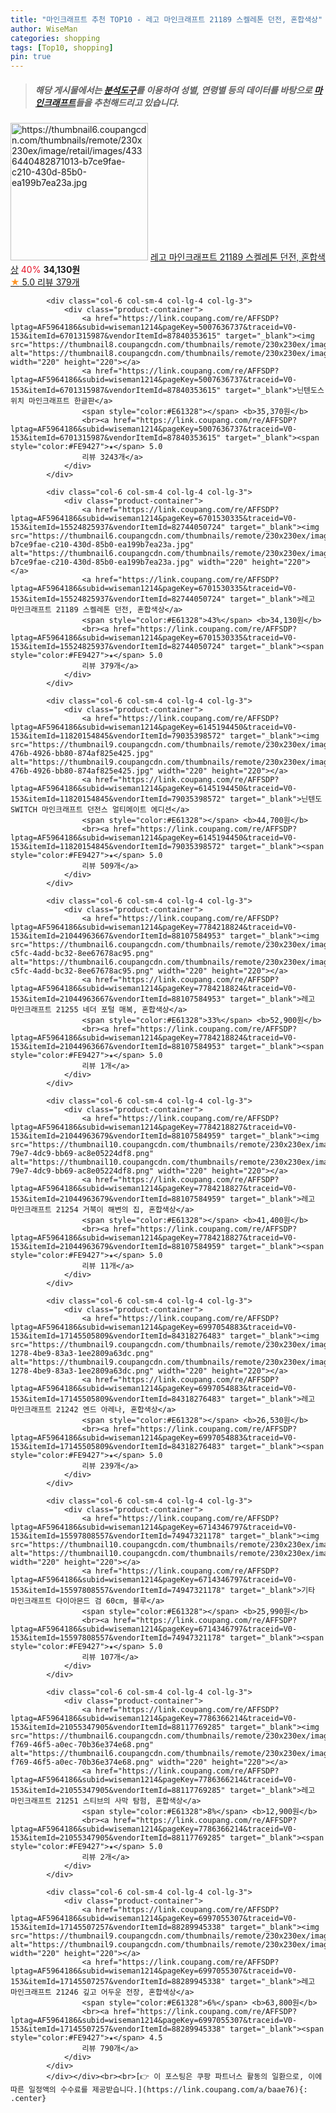 ```yaml
---
title: "마인크래프트 추천 TOP10 - 레고 마인크래프트 21189 스켈레톤 던전, 혼합색상"
author: WiseMan
categories: shopping
tags: [Top10, shopping]
pin: true
---
```


> ##### 해당 게시물에서는 [**분석도구**](https://itemscout.io/)를 이용하여 **성별**, **연령별** 등의 데이터를 바탕으로 [**마인크래프트**](https://link.coupang.com/a/baae76)들을 추천해드리고 있습니다.
<div class="container"><div class="row">
            <div class="col-6 col-sm-4 col-lg-4 col-lg-3">
                <div class="product-container">
                    <a href="https://link.coupang.com/re/AFFSDP?lptag=AF5964186&subid=wiseman1214&pageKey=6701530335&traceid=V0-153&itemId=15524825937&vendorItemId=82744050724" target="_blank"><img src="https://thumbnail6.coupangcdn.com/thumbnails/remote/230x230ex/image/retail/images/4336440482871013-b7ce9fae-c210-430d-85b0-ea199b7ea23a.jpg" alt="https://thumbnail6.coupangcdn.com/thumbnails/remote/230x230ex/image/retail/images/4336440482871013-b7ce9fae-c210-430d-85b0-ea199b7ea23a.jpg" width="220" height="220"></a>
                    <a href="https://link.coupang.com/re/AFFSDP?lptag=AF5964186&subid=wiseman1214&pageKey=6701530335&traceid=V0-153&itemId=15524825937&vendorItemId=82744050724" target="_blank">레고 마인크래프트 21189 스켈레톤 던전, 혼합색상</a>
                    <span style="color:#E61328">40%</span> <b>34,130원</b>
                    <br><a href="https://link.coupang.com/re/AFFSDP?lptag=AF5964186&subid=wiseman1214&pageKey=6701530335&traceid=V0-153&itemId=15524825937&vendorItemId=82744050724" target="_blank"><span style="color:#FE9427">★</span> 5.0
                    리뷰 379개</a>
                </div>
            </div>
            
            <div class="col-6 col-sm-4 col-lg-4 col-lg-3">
                <div class="product-container">
                    <a href="https://link.coupang.com/re/AFFSDP?lptag=AF5964186&subid=wiseman1214&pageKey=5007636737&traceid=V0-153&itemId=6701315987&vendorItemId=87840353615" target="_blank"><img src="https://thumbnail8.coupangcdn.com/thumbnails/remote/230x230ex/image/vendor_inventory/fe24/80a3e07ba66f2eaae71c4caf5fd5fe7f88e36a31039fa15989a8d04b26c0.jpg" alt="https://thumbnail8.coupangcdn.com/thumbnails/remote/230x230ex/image/vendor_inventory/fe24/80a3e07ba66f2eaae71c4caf5fd5fe7f88e36a31039fa15989a8d04b26c0.jpg" width="220" height="220"></a>
                    <a href="https://link.coupang.com/re/AFFSDP?lptag=AF5964186&subid=wiseman1214&pageKey=5007636737&traceid=V0-153&itemId=6701315987&vendorItemId=87840353615" target="_blank">닌텐도스위치 마인크래프트 한글판</a>
                    <span style="color:#E61328"></span> <b>35,370원</b>
                    <br><a href="https://link.coupang.com/re/AFFSDP?lptag=AF5964186&subid=wiseman1214&pageKey=5007636737&traceid=V0-153&itemId=6701315987&vendorItemId=87840353615" target="_blank"><span style="color:#FE9427">★</span> 5.0
                    리뷰 3243개</a>
                </div>
            </div>
            
            <div class="col-6 col-sm-4 col-lg-4 col-lg-3">
                <div class="product-container">
                    <a href="https://link.coupang.com/re/AFFSDP?lptag=AF5964186&subid=wiseman1214&pageKey=6701530335&traceid=V0-153&itemId=15524825937&vendorItemId=82744050724" target="_blank"><img src="https://thumbnail6.coupangcdn.com/thumbnails/remote/230x230ex/image/retail/images/4336440482871013-b7ce9fae-c210-430d-85b0-ea199b7ea23a.jpg" alt="https://thumbnail6.coupangcdn.com/thumbnails/remote/230x230ex/image/retail/images/4336440482871013-b7ce9fae-c210-430d-85b0-ea199b7ea23a.jpg" width="220" height="220"></a>
                    <a href="https://link.coupang.com/re/AFFSDP?lptag=AF5964186&subid=wiseman1214&pageKey=6701530335&traceid=V0-153&itemId=15524825937&vendorItemId=82744050724" target="_blank">레고 마인크래프트 21189 스켈레톤 던전, 혼합색상</a>
                    <span style="color:#E61328">43%</span> <b>34,130원</b>
                    <br><a href="https://link.coupang.com/re/AFFSDP?lptag=AF5964186&subid=wiseman1214&pageKey=6701530335&traceid=V0-153&itemId=15524825937&vendorItemId=82744050724" target="_blank"><span style="color:#FE9427">★</span> 5.0
                    리뷰 379개</a>
                </div>
            </div>
            
            <div class="col-6 col-sm-4 col-lg-4 col-lg-3">
                <div class="product-container">
                    <a href="https://link.coupang.com/re/AFFSDP?lptag=AF5964186&subid=wiseman1214&pageKey=6145194450&traceid=V0-153&itemId=11820154845&vendorItemId=79035398572" target="_blank"><img src="https://thumbnail9.coupangcdn.com/thumbnails/remote/230x230ex/image/retail/images/2021/10/22/14/7/9ef0e8af-476b-4926-bb80-874af825e425.jpg" alt="https://thumbnail9.coupangcdn.com/thumbnails/remote/230x230ex/image/retail/images/2021/10/22/14/7/9ef0e8af-476b-4926-bb80-874af825e425.jpg" width="220" height="220"></a>
                    <a href="https://link.coupang.com/re/AFFSDP?lptag=AF5964186&subid=wiseman1214&pageKey=6145194450&traceid=V0-153&itemId=11820154845&vendorItemId=79035398572" target="_blank">닌텐도 SWITCH 마인크래프트 던전스 얼티메이트 에디션</a>
                    <span style="color:#E61328"></span> <b>44,700원</b>
                    <br><a href="https://link.coupang.com/re/AFFSDP?lptag=AF5964186&subid=wiseman1214&pageKey=6145194450&traceid=V0-153&itemId=11820154845&vendorItemId=79035398572" target="_blank"><span style="color:#FE9427">★</span> 5.0
                    리뷰 509개</a>
                </div>
            </div>
            
            <div class="col-6 col-sm-4 col-lg-4 col-lg-3">
                <div class="product-container">
                    <a href="https://link.coupang.com/re/AFFSDP?lptag=AF5964186&subid=wiseman1214&pageKey=7784218824&traceid=V0-153&itemId=21044963667&vendorItemId=88107584953" target="_blank"><img src="https://thumbnail6.coupangcdn.com/thumbnails/remote/230x230ex/image/retail/images/2023/12/18/17/6/66119c16-c5fc-4add-bc32-8ee67678ac95.png" alt="https://thumbnail6.coupangcdn.com/thumbnails/remote/230x230ex/image/retail/images/2023/12/18/17/6/66119c16-c5fc-4add-bc32-8ee67678ac95.png" width="220" height="220"></a>
                    <a href="https://link.coupang.com/re/AFFSDP?lptag=AF5964186&subid=wiseman1214&pageKey=7784218824&traceid=V0-153&itemId=21044963667&vendorItemId=88107584953" target="_blank">레고 마인크래프트 21255 네더 포털 매복, 혼합색상</a>
                    <span style="color:#E61328">33%</span> <b>52,900원</b>
                    <br><a href="https://link.coupang.com/re/AFFSDP?lptag=AF5964186&subid=wiseman1214&pageKey=7784218824&traceid=V0-153&itemId=21044963667&vendorItemId=88107584953" target="_blank"><span style="color:#FE9427">★</span> 5.0
                    리뷰 1개</a>
                </div>
            </div>
            
            <div class="col-6 col-sm-4 col-lg-4 col-lg-3">
                <div class="product-container">
                    <a href="https://link.coupang.com/re/AFFSDP?lptag=AF5964186&subid=wiseman1214&pageKey=7784218827&traceid=V0-153&itemId=21044963679&vendorItemId=88107584959" target="_blank"><img src="https://thumbnail10.coupangcdn.com/thumbnails/remote/230x230ex/image/retail/images/2023/12/18/17/2/401fc96d-79e7-4dc9-bb69-ac8e05224df8.png" alt="https://thumbnail10.coupangcdn.com/thumbnails/remote/230x230ex/image/retail/images/2023/12/18/17/2/401fc96d-79e7-4dc9-bb69-ac8e05224df8.png" width="220" height="220"></a>
                    <a href="https://link.coupang.com/re/AFFSDP?lptag=AF5964186&subid=wiseman1214&pageKey=7784218827&traceid=V0-153&itemId=21044963679&vendorItemId=88107584959" target="_blank">레고 마인크래프트 21254 거북이 해변의 집, 혼합색상</a>
                    <span style="color:#E61328"></span> <b>41,400원</b>
                    <br><a href="https://link.coupang.com/re/AFFSDP?lptag=AF5964186&subid=wiseman1214&pageKey=7784218827&traceid=V0-153&itemId=21044963679&vendorItemId=88107584959" target="_blank"><span style="color:#FE9427">★</span> 5.0
                    리뷰 11개</a>
                </div>
            </div>
            
            <div class="col-6 col-sm-4 col-lg-4 col-lg-3">
                <div class="product-container">
                    <a href="https://link.coupang.com/re/AFFSDP?lptag=AF5964186&subid=wiseman1214&pageKey=6997054883&traceid=V0-153&itemId=17145505809&vendorItemId=84318276483" target="_blank"><img src="https://thumbnail9.coupangcdn.com/thumbnails/remote/230x230ex/image/retail/images/2022/12/15/13/6/ee087605-1278-4be9-83a3-1ee2809a63dc.png" alt="https://thumbnail9.coupangcdn.com/thumbnails/remote/230x230ex/image/retail/images/2022/12/15/13/6/ee087605-1278-4be9-83a3-1ee2809a63dc.png" width="220" height="220"></a>
                    <a href="https://link.coupang.com/re/AFFSDP?lptag=AF5964186&subid=wiseman1214&pageKey=6997054883&traceid=V0-153&itemId=17145505809&vendorItemId=84318276483" target="_blank">레고 마인크래프트 21242 엔드 아레나, 혼합색상</a>
                    <span style="color:#E61328"></span> <b>26,530원</b>
                    <br><a href="https://link.coupang.com/re/AFFSDP?lptag=AF5964186&subid=wiseman1214&pageKey=6997054883&traceid=V0-153&itemId=17145505809&vendorItemId=84318276483" target="_blank"><span style="color:#FE9427">★</span> 5.0
                    리뷰 239개</a>
                </div>
            </div>
            
            <div class="col-6 col-sm-4 col-lg-4 col-lg-3">
                <div class="product-container">
                    <a href="https://link.coupang.com/re/AFFSDP?lptag=AF5964186&subid=wiseman1214&pageKey=6714346797&traceid=V0-153&itemId=15597808557&vendorItemId=74947321178" target="_blank"><img src="https://thumbnail10.coupangcdn.com/thumbnails/remote/230x230ex/image/vendor_inventory/5b9c/291067f606a2acbfe744b45a2635d9390c88d31fe2ce2ca366a15b123618.jpg" alt="https://thumbnail10.coupangcdn.com/thumbnails/remote/230x230ex/image/vendor_inventory/5b9c/291067f606a2acbfe744b45a2635d9390c88d31fe2ce2ca366a15b123618.jpg" width="220" height="220"></a>
                    <a href="https://link.coupang.com/re/AFFSDP?lptag=AF5964186&subid=wiseman1214&pageKey=6714346797&traceid=V0-153&itemId=15597808557&vendorItemId=74947321178" target="_blank">기타 마인크래프트 다이아몬드 검 60cm, 블루</a>
                    <span style="color:#E61328"></span> <b>25,990원</b>
                    <br><a href="https://link.coupang.com/re/AFFSDP?lptag=AF5964186&subid=wiseman1214&pageKey=6714346797&traceid=V0-153&itemId=15597808557&vendorItemId=74947321178" target="_blank"><span style="color:#FE9427">★</span> 5.0
                    리뷰 107개</a>
                </div>
            </div>
            
            <div class="col-6 col-sm-4 col-lg-4 col-lg-3">
                <div class="product-container">
                    <a href="https://link.coupang.com/re/AFFSDP?lptag=AF5964186&subid=wiseman1214&pageKey=7786366214&traceid=V0-153&itemId=21055347905&vendorItemId=88117769285" target="_blank"><img src="https://thumbnail6.coupangcdn.com/thumbnails/remote/230x230ex/image/retail/images/2023/12/19/15/3/d0a22ac1-f769-46f5-a0ec-70b36e374e68.png" alt="https://thumbnail6.coupangcdn.com/thumbnails/remote/230x230ex/image/retail/images/2023/12/19/15/3/d0a22ac1-f769-46f5-a0ec-70b36e374e68.png" width="220" height="220"></a>
                    <a href="https://link.coupang.com/re/AFFSDP?lptag=AF5964186&subid=wiseman1214&pageKey=7786366214&traceid=V0-153&itemId=21055347905&vendorItemId=88117769285" target="_blank">레고 마인크래프트 21251 스티브의 사막 탐험, 혼합색상</a>
                    <span style="color:#E61328">8%</span> <b>12,900원</b>
                    <br><a href="https://link.coupang.com/re/AFFSDP?lptag=AF5964186&subid=wiseman1214&pageKey=7786366214&traceid=V0-153&itemId=21055347905&vendorItemId=88117769285" target="_blank"><span style="color:#FE9427">★</span> 5.0
                    리뷰 2개</a>
                </div>
            </div>
            
            <div class="col-6 col-sm-4 col-lg-4 col-lg-3">
                <div class="product-container">
                    <a href="https://link.coupang.com/re/AFFSDP?lptag=AF5964186&subid=wiseman1214&pageKey=6997055307&traceid=V0-153&itemId=17145507257&vendorItemId=88289945338" target="_blank"><img src="https://thumbnail9.coupangcdn.com/thumbnails/remote/230x230ex/image/vendor_inventory/de60/f266f3b78a9be740ae222fa016a7eacdf20cc1f320af37ddbc5f6aa3f8b5.png" alt="https://thumbnail9.coupangcdn.com/thumbnails/remote/230x230ex/image/vendor_inventory/de60/f266f3b78a9be740ae222fa016a7eacdf20cc1f320af37ddbc5f6aa3f8b5.png" width="220" height="220"></a>
                    <a href="https://link.coupang.com/re/AFFSDP?lptag=AF5964186&subid=wiseman1214&pageKey=6997055307&traceid=V0-153&itemId=17145507257&vendorItemId=88289945338" target="_blank">레고 마인크래프트 21246 깊고 어두운 전장, 혼합색상</a>
                    <span style="color:#E61328">6%</span> <b>63,800원</b>
                    <br><a href="https://link.coupang.com/re/AFFSDP?lptag=AF5964186&subid=wiseman1214&pageKey=6997055307&traceid=V0-153&itemId=17145507257&vendorItemId=88289945338" target="_blank"><span style="color:#FE9427">★</span> 4.5
                    리뷰 790개</a>
                </div>
            </div>
            </div></div><br><br>[👉 이 포스팅은 쿠팡 파트너스 활동의 일환으로, 이에 따른 일정액의 수수료를 제공받습니다.](https://link.coupang.com/a/baae76){: .center}